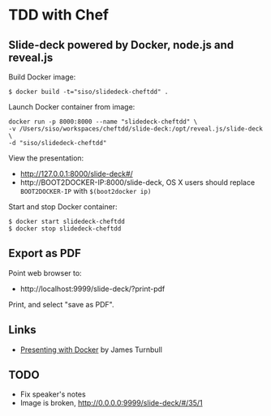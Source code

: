 # TDD with Chef

## Slide-deck powered by Docker, node.js and reveal.js

Build Docker image:

```shell
$ docker build -t="siso/slidedeck-cheftdd" .
```

Launch Docker container from image:

```shell
docker run -p 8000:8000 --name "slidedeck-cheftdd" \
-v /Users/siso/workspaces/cheftdd/slide-deck:/opt/reveal.js/slide-deck \
-d "siso/slidedeck-cheftdd"
```

View the presentation:

- http://127.0.0.1:8000/slide-deck#/
- http://BOOT2DOCKER-IP:8000/slide-deck, OS X users should replace `BOOT2DOCKER-IP` with `$(boot2docker ip)`

Start and stop Docker container:

```
$ docker start slidedeck-cheftdd
$ docker stop slidedeck-cheftdd
```

## Export as PDF

Point web browser to:

- http://localhost:9999/slide-deck/?print-pdf

Print, and select "save as PDF".

## Links

- [Presenting with Docker](http://kartar.net/2014/05/presenting-with-docker/) by James Turnbull

## TODO

- Fix speaker's notes
- Image is broken, http://0.0.0.0:9999/slide-deck/#/35/1
